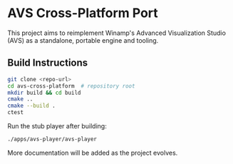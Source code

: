 # AVS Cross-Platform Port

This project aims to reimplement Winamp's Advanced Visualization Studio (AVS) as a standalone,
portable engine and tooling.

## Build Instructions

```bash
git clone <repo-url>
cd avs-cross-platform  # repository root
mkdir build && cd build
cmake ..
cmake --build .
ctest
```

Run the stub player after building:

```bash
./apps/avs-player/avs-player
```

More documentation will be added as the project evolves.
